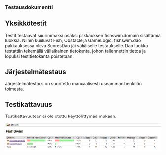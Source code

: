 ### Testausdokumentti

## Yksikkötestit

Testit testaavat suurimmaksi osaksi pakkauksen fishswim.domain sisältämiä luokkia. Niihin kuuluvat Fish, Obstacle ja GameLogic. fishswim.dao pakkauksessa oleva ScoresDao jäi vähäiselle testaukselle. Dao luokka testattiin tekemällä väliaikainen tietokanta, johon tallennettiin tietoa ja lopuksi testitietokanta poistetaan.


## Järjestelmätestaus

Järjestelmätestaus on suoritettu manuaalisesti useamman henkilön toimesta.

## Testikattavuus

Testikattavuuteen ei ole otettu käyttöliittymää mukaan.

![testikuva](https://github.com/tulma95/ot-harjoitustyo/blob/master/documentation/Kuvat/testikattavuus.png)

<img source="https://github.com/tulma95/ot-harjoitustyo/blob/master/documentation/Kuvat/testikattavuus.png" width="750">
